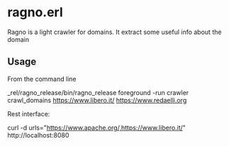 # ragno.erl

Ragno is a light crawler for domains. It extract some useful info about the domain

## Usage

From the command line

_rel/ragno_release/bin/ragno_release foreground -run crawler crawl_domains https://www.libero.it/ https://www.redaelli.org

Rest interface:

curl  -d urls="https://www.apache.org/,https://www.libero.it/" http://localhost:8080
